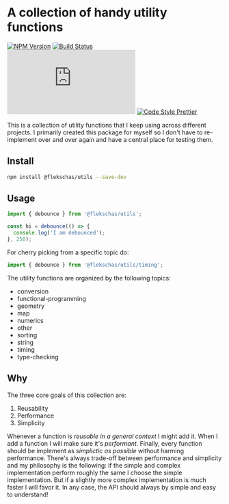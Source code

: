 # A collection of handy utility functions

[![NPM Version](https://img.shields.io/npm/v/@flekschas/utils.svg?style=flat-square&color=7f99ff)](https://npmjs.org/package/@flekschas/utils)
[![Build Status](https://img.shields.io/travis/flekschas/utils?color=a17fff&style=flat-square)](https://travis-ci.org/@flekschas/utils/)
[![File Size](http://img.badgesize.io/https://unpkg.com/@flekschas/utils/utils.min.js?compression=gzip&style=flat-square&color=e17fff)](https://unpkg.com/@flekschas/utils/utils.min.js)
[![Code Style Prettier](https://img.shields.io/badge/code%20style-prettier-ff7fe1.svg?style=flat-square)](https://github.com/prettier/prettier#readme)

This is a collection of utility functions that I keep using across different
projects. I primarily created this package for myself so I don't have to
re-implement over and over again and have a central place for testing them.

## Install

```bash
npm install @flekschas/utils --save-dev
```

## Usage

```javascript
import { debounce } from '@flekschas/utils';

const hi = debounce(() => {
  console.log('I am debounced');
}, 250);
```

For cherry picking from a specific topic do:

```javascript
import { debounce } from '@flekschas/utils/timing';
```

The utility functions are organized by the following topics:

- conversion
- functional-programming
- geometry
- map
- numerics
- other
- sorting
- string
- timing
- type-checking

## Why

The three core goals of this collection are:

1. Reusability
2. Performance
3. Simplicity

Whenever a function is _reusable in a general context_ I might add it. When I
add a function I will make sure it's _performant_. Finally, every function
should be implement as _simplictic as possible_ without harming performance.
There's always trade-off between performance and simplicity and my philosophy
is the following: if the simple and complex implementation perform roughly the
same I choose the simple implementation. But if a slightly more complex
implementation is much faster I will favor it. In any case, the API should
always by simple and easy to understand!
